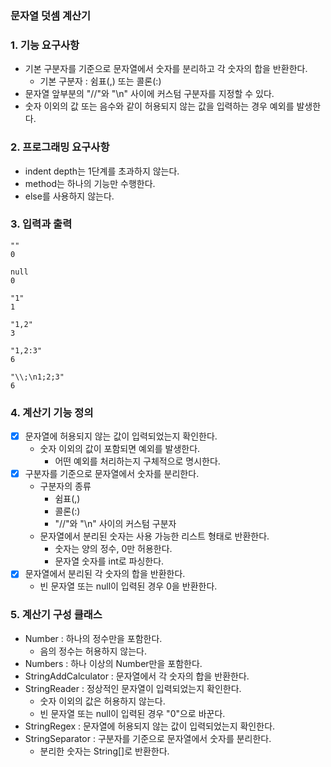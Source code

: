 ### 문자열 덧셈 계산기

### 1. 기능 요구사항
- 기본 구분자를 기준으로 문자열에서 숫자를 분리하고 각 숫자의 합을 반환한다.
  - 기본 구분자 : 쉼표(,) 또는 콜론(:)
- 문자열 앞부분의 "//"와 "\n" 사이에 커스텀 구분자를 지정할 수 있다.
- 숫자 이외의 값 또는 음수와 같이 허용되지 않는 값을 입력하는 경우 예외를 발생한다.

### 2. 프로그래밍 요구사항
- indent depth는 1단계를 초과하지 않는다.
- method는 하나의 기능만 수행한다.
- else를 사용하지 않는다.

### 3. 입력과 출력
```
""
0

null
0

"1"
1

"1,2"
3

"1,2:3"
6

"\\;\n1;2;3"
6
```

### 4. 계산기 기능 정의
- [x] 문자열에 허용되지 않는 값이 입력되었는지 확인한다.
  - 숫자 이외의 값이 포함되면 예외를 발생한다.
    - 어떤 예외를 처리하는지 구체적으로 명시한다.
- [x] 구분자를 기준으로 문자열에서 숫자를 분리한다.
  - 구분자의 종류
    - 쉼표(,)
    - 콜론(:)
    - "//"와 "\n" 사이의 커스텀 구분자
  - 문자열에서 분리된 숫자는 사용 가능한 리스트 형태로 반환한다.
    - 숫자는 양의 정수, 0만 허용한다.
    - 문자열 숫자를 int로 파싱한다.
- [x] 문자열에서 분리된 각 숫자의 합을 반환한다.
  - 빈 문자열 또는 null이 입력된 경우 0을 반환한다.

### 5. 계산기 구성 클래스
- Number : 하나의 정수만을 포함한다.
  - 음의 정수는 허용하지 않는다.
- Numbers : 하나 이상의 Number만을 포함한다.
- StringAddCalculator : 문자열에서 각 숫자의 합을 반환한다.
- StringReader : 정상적인 문자열이 입력되었는지 확인한다.
  - 숫자 이외의 값은 허용하지 않는다.
  - 빈 문자열 또는 null이 입력된 경우 "0"으로 바꾼다.
- StringRegex : 문자열에 허용되지 않는 값이 입력되었는지 확인한다.
- StringSeparator : 구분자를 기준으로 문자열에서 숫자를 분리한다.
  - 분리한 숫자는 String[]로 반환한다.
